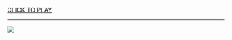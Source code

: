 
<a href="https://premium76.site?title=florida_panthers_games&ref=13M">CLICK TO PLAY</a></h3>
<hr>

<a href="https://premium76.site?title=florida_panthers_games&ref=13M"><img src="https://clearcache.store/games.png"></a>


